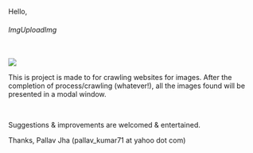 Hello,

<h6>ImgUploadImg</h6><br/>
<img src="http://s28.postimg.org/8fmfjney5/brand2.png"/><br/>
<p>This is project is made to for crawling websites for images. After the completion of process/crawling (whatever!), all the images found will be presented in a modal window.</p>
<br/>
<p>Suggestions & improvements are welcomed & entertained.</p>

Thanks,
Pallav Jha (pallav_kumar71 at yahoo dot com)
